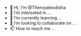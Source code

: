 - 👋 Hi, I’m @Theroyaleodisha
- 👀 I’m interested in ...
- 🌱 I’m currently learning ...
- 💞️ I’m looking to collaborate on ...
- 📫 How to reach me ...

<!---
Theroyaleodisha/Theroyaleodisha is a ✨ special ✨ repository because its `README.md` (this file) appears on your GitHub profile.
You can click the Preview link to take a look at your changes.
--->
